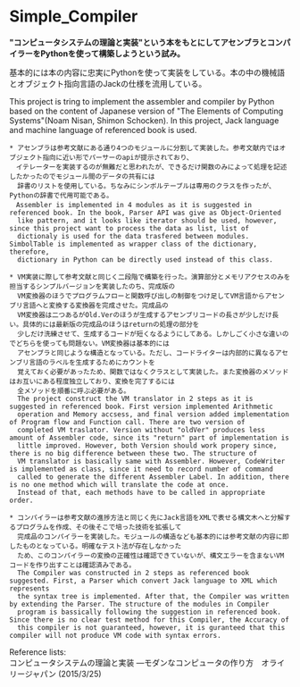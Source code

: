 # Simple_Compiler

**"コンピュータシステムの理論と実装"という本をもとにしてアセンブラとコンパイラーをPythonを使って構築しようという試み。**

基本的には本の内容に忠実にPythonを使って実装をしている。本の中の機械語とオブジェクト指向言語のJackの仕様を流用している。

This project is tring to implement the assembler and compiler by Python based on the content of Japanese version of "The Elements of Computing Systems"(Noam Nisan, Shimon Schocken). In this project, Jack language and machine language of referenced book is used.

    * アセンブラは参考文献にある通り4つのモジュールに分割して実装した。参考文献内ではオブジェクト指向に近い形でパーサーのapiが提示されており、
    　イテレーターを実装するのが無難だと思われたが、できるだけ関数のみによって処理を記述したかったのでモジュール間のデータの共有には
      辞書のリストを使用している。ちなみにシンボルテーブルは専用のクラスを作ったが、Pythonの辞書で代用可能である。
    　Assembler is implemented in 4 modules as it is suggested in referenced book. In the book, Parser API was give as Object-Oriented 
      like pattern, and it looks like iterator should be used, however, since this project want to process the data as list, list of 
      dictionaly is used for the data trasfered between modules. SimbolTable is implemented as wrapper class of the dictionary, therefore,
      dictionary in Python can be directly used instead of this class.

    * VM実装に際して参考文献と同じく二段階で構築を行った。演算部分とメモリアクセスのみを担当するシンプルバージョンを実装したのち、完成版の
      VM変換器のほうでプログラムフローと関数呼び出しの制御をつけ足してVM言語からアセンブリ言語へと変換する変換器を完成させた。完成品の
      VM変換器は二つあるがOld.Verのほうが生成するアセンブリコードの長さが少しだけ長い。具体的には最新版の完成品のほうはreturnの処理の部分を
      少しだけ洗練させて、生成するコードが短くなるようにしてある。しかしごく小さな違いのでどちらを使っても問題ない。VM変換器は基本的には
      アセンブラと同じような構造となっている。ただし、コードライターは内部的に異なるアセンブリ言語のラベルを生成するためにカウントを
      覚えておく必要があったため、関数ではなくクラスとして実装した。また変換器のメソッドはお互いにある程度独立しており、変換を完了するには
      全メソッドを順番に呼ぶ必要がある。
      The project construct the VM translator in 2 steps as it is suggested in referenced book. First version implemented Arithmetic 
      operation and Memory accsess, and final version added implementation of Program flow and Function call. There are two version of 
      completed VM traslator. Version without "oldVer" produces less amount of Assembler code, since its "return" part of implementation is
      little improved. However, both Version should work propery since, there is no big difference between these two. The structure of 
      VM translator is basically same with Assembler. However, CodeWriter is implemented as class, since it need to record number of command
      called to generate the different Assembler Label. In addition, there is no one method which will translate the code at once. 
      Instead of that, each methods have to be called in appropriate order.

    * コンパイラーは参考文献の進捗方法と同じく先にJack言語をXMLで表せる構文木へと分解するプログラムを作成、その後そこで培った技術を拡張して
      完成品のコンパイラーを実装した。モジュールの構造なども基本的には参考文献の内容に即したものとなっている。明確なテスト法が存在しなかった
      ため、このコンパイラーの変換の正確性は確認できていないが、構文エラーを含まないVMコードを作り出すことは確認済みである。
      The Compiler was constructed in 2 steps as referenced book suggested. First, a Parser which convert Jack language to XML which represents
      the syntax tree is implemented. After that, the Compiler was written by extending the Parser. The structure of the modules in Compiler
      program is bassically following the suggestion in referenced book. Since there is no clear test method for this Compiler, the Accuracy of
      this compiler is not guaranteed, however, it is guranteed that this compiler will not produce VM code with syntax errors.

Reference lists:  
コンピュータシステムの理論と実装 ―モダンなコンピュータの作り方　オライリージャパン (2015/3/25)
